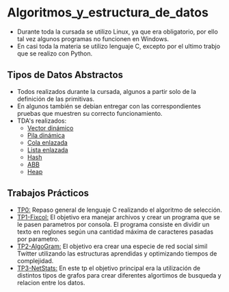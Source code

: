 # Algoritmos_y_estructura_de_datos
- Durante toda la cursada se utilizo Linux, ya que era obligatorio, por ello tal vez algunos programas no funcionen en Windows.
- En casi toda la materia se utilizo lenguaje C, excepto por el ultimo trabjo que se realizo con Python.

## Tipos de Datos Abstractos
- Todos realizados durante la cursada, algunos a partir solo de la definición de las primitivas.
- En algunos también se debian entregar con las correspondientes pruebas que muestren su correcto funcionamiento.
- TDA's realizados:
  - [Vector dinámico](TDA's/Vector_dinamico)
  - [Pila dinámica](TDA's/Pila_dinamica)
  - [Cola enlazada](TDA's/Cola_enlazada)
  - [Lista enlazada](TDA's/Lista_enlazada)
  - [Hash](TDA's/Hash)
  - [ABB](TDA's/ABB)
  - [Heap](TDA's/Heap)

## Trabajos Prácticos
- [TP0:](TP0) Repaso general de lenguaje C realizando el algoritmo de selección.
- [TP1-Fixcol:](TP1-Fixcol) El objetivo era manejar archivos y crear un programa que se le pasen parametros por consola. El programa consiste en dividir un texto en reglones según una cantidad máxima de caracteres pasadas por parametro.
- [TP2-AlgoGram:](TP2-AlgoGram) El objetivo era crear una especie de red social simil Twitter utilizando las estructuras aprendidas y optimizando tiempos de complejidad.
- [TP3-NetStats:](TP3-NetStats) En este tp el objetivo principal era la utilización de distintos tipos de grafos para crear diferentes algortimos de busqueda y relacion entre los datos.
